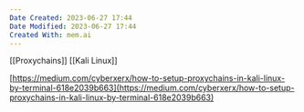 ```yaml
---
Date Created: 2023-06-27 17:44
Date Modified: 2023-06-27 17:44
Created With: mem.ai
---
```

[[Proxychains]]
[[Kali Linux]]

[https://medium.com/cyberxerx/how-to-setup-proxychains-in-kali-linux-by-terminal-618e2039b663](https://medium.com/cyberxerx/how-to-setup-proxychains-in-kali-linux-by-terminal-618e2039b663)
